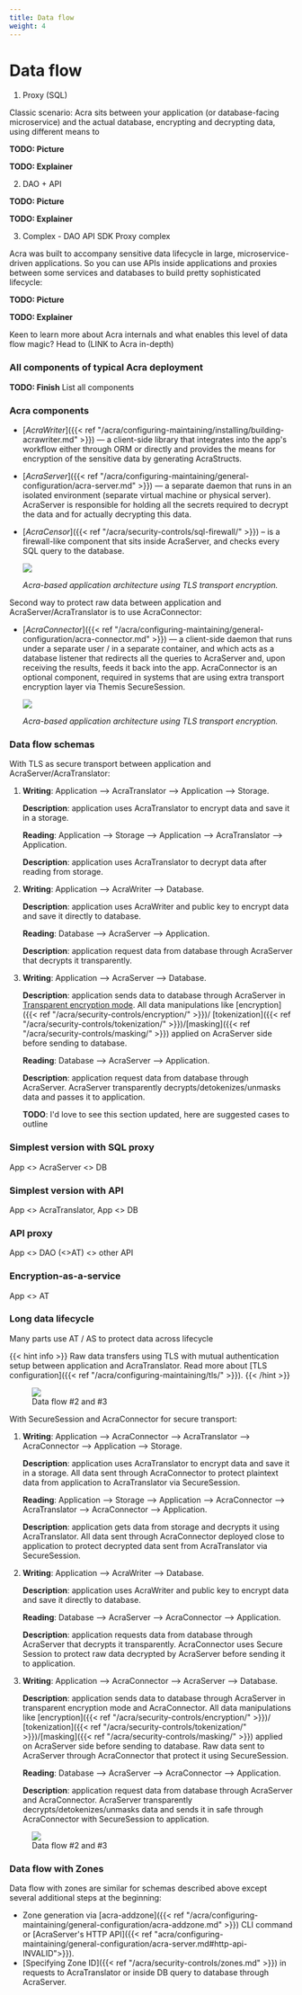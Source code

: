 ```yaml
---
title: Data flow
weight: 4
---
```


# Data flow


1. Proxy (SQL)

Classic scenario: Acra sits between your application (or database-facing microservice) and the actual database, encrypting and decrypting data, using different means to 

**TODO: Picture** 

**TODO: Explainer**


2. DAO + API

**TODO: Picture** 

**TODO: Explainer**

3. Complex - DAO API SDK Proxy complex

Acra was built to accompany sensitive data lifecycle in large, microservice-driven applications. So you can use APIs inside applications and proxies between some services and databases to build pretty sophisticated lifecycle: 

**TODO: Picture** 

**TODO: Explainer**

Keen to learn more about Acra internals and what enables this level of data flow magic? Head to (LINK to Acra in-depth)

### All components of typical Acra deployment

**TODO: Finish** List all components 

### Acra components

- [_AcraWriter_]({{< ref "/acra/configuring-maintaining/installing/building-acrawriter.md" >}}) — a client-side library that integrates into the app's workflow either through ORM or directly and provides the means for encryption of the sensitive data by generating AcraStructs.

- [_AcraServer_]({{< ref "/acra/configuring-maintaining/general-configuration/acra-server.md" >}}) — a separate daemon that runs in an isolated environment (separate virtual machine or physical server). AcraServer is responsible for holding all the secrets required to decrypt the data and for actually decrypting this data.

- [_AcraCensor_]({{< ref "/acra/security-controls/sql-firewall/" >}}) – is a firewall-like component that sits inside AcraServer, and checks every SQL query to the database.

  ![](/files/data-flow/acra-archi-tls.png)
  
  _Acra-based application architecture using TLS transport encryption._
  
Second way to protect raw data between application and AcraServer/AcraTranslator is to use AcraConnector:

- [_AcraConnector_]({{< ref "/acra/configuring-maintaining/general-configuration/acra-connector.md" >}}) — a client-side daemon that runs under a separate user / in a separate container, and which acts as a database listener that redirects all the queries to AcraServer and, upon receiving the results, feeds it back into the app. AcraConnector is an optional component, required in systems that are using extra transport encryption layer via Themis SecureSession.

  ![](/files/data-flow/acra-entities.png)    
  
  _Acra-based application architecture using TLS transport encryption._
  
### Data flow schemas

With TLS as secure transport between application and AcraServer/AcraTranslator:
1. **Writing**: Application --> AcraTranslator --> Application --> Storage.

   **Description**: application uses AcraTranslator to encrypt data and save it in a storage. 
  
   **Reading**: Application --> Storage --> Application --> AcraTranslator --> Application.

   **Description**: application uses AcraTranslator to decrypt data after reading from storage.

2. **Writing**: Application --> AcraWriter --> Database.

   **Description**: application uses AcraWriter and public key to encrypt data and save it directly to database.

   **Reading**: Database --> AcraServer --> Application.

   **Description**: application request data from database through AcraServer that decrypts it transparently.
  
3. **Writing**: Application --> AcraServer --> Database.

   **Description**: application sends data to database through AcraServer in [Transparent encryption mode](/acra/configuring-maintaining/general-configuration/acra-server/#transparent-proxy-mode-INVALID).
   All data manipulations like [encryption]({{< ref "/acra/security-controls/encryption/" >}})/
   [tokenization]({{< ref "/acra/security-controls/tokenization/" >}})/[masking]({{< ref "/acra/security-controls/masking/" >}})
   applied on AcraServer side before sending to database. 

   **Reading**: Database --> AcraServer --> Application.

   **Description**: application request data from database through AcraServer. AcraServer transparently
   decrypts/detokenizes/unmasks data and passes it to application.


   **TODO**: I'd love to see this section updated, here are suggested cases to outline

### Simplest version with SQL proxy

App <> AcraServer <> DB

### Simplest version with API 

App <> AcraTranslator, App <> DB

### API proxy 

App <> DAO (<>AT) <> other API

### Encryption-as-a-service

App <> AT

### Long data lifecycle

Many parts use AT / AS to protect data across lifecycle
   
   {{< hint info >}}
   Raw data transfers using TLS with mutual authentication setup between application and AcraTranslator. Read more about
   [TLS configuration]({{< ref "/acra/configuring-maintaining/tls/" >}}).
   {{< /hint >}}

<figure>
  <img src="/files/data-flow/acra-archi-tls-write-flow.png">
  <figcaption>Data flow #2 and #3</figcaption>
</figure>
  
With SecureSession and AcraConnector for secure transport:

1. **Writing**: Application --> AcraConnector --> AcraTranslator --> AcraConnector --> Application --> Storage.

   **Description**: application uses AcraTranslator to encrypt data and save it in a storage. All data sent through
   AcraConnector to protect plaintext data from application to AcraTranslator via SecureSession.

   **Reading**: Application --> Storage --> Application --> AcraConnector --> AcraTranslator --> AcraConnector --> Application.

   **Description**: application gets data from storage and decrypts it using AcraTranslator. All data sent through
   AcraConnector deployed close to application to protect decrypted data sent from AcraTranslator via SecureSession.

2. **Writing**: Application --> AcraWriter --> Database.
   
   **Description**: application uses AcraWriter and public key to encrypt data and save it directly to database.

   **Reading**: Database --> AcraServer --> AcraConnector --> Application.

   **Description**: application requests data from database through AcraServer that decrypts it transparently. 
   AcraConnector uses Secure Session to protect raw data decrypted by AcraServer before sending it to application.

3. **Writing**: Application --> AcraConnector --> AcraServer --> Database.

   **Description**: application sends data to database through AcraServer in transparent encryption mode and AcraConnector.
   All data manipulations like [encryption]({{< ref "/acra/security-controls/encryption/" >}})/
   [tokenization]({{< ref "/acra/security-controls/tokenization/" >}})/[masking]({{< ref "/acra/security-controls/masking/" >}}) 
   applied on AcraServer side before sending to database. Raw data sent to AcraServer through AcraConnector that protect
   it using SecureSession.

   **Reading**: Database --> AcraServer --> AcraConnector --> Application.

   **Description**: application request data from database through AcraServer and AcraConnector. AcraServer transparently
   decrypts/detokenizes/unmasks data and sends it in safe through AcraConnector with SecureSession to application.

<figure>
  <img src="/files/data-flow/acra-entities-with-extra-writer.png">
  <figcaption>Data flow #2 and #3</figcaption>
</figure>


### Data flow with Zones

Data flow with zones are similar for schemas described above except several additional steps at the beginning:
* Zone generation via [acra-addzone]({{< ref "/acra/configuring-maintaining/general-configuration/acra-addzone.md" >}}) CLI command or [AcraServer's HTTP API]({{< ref "acra/configuring-maintaining/general-configuration/acra-server.md#http-api-INVALID">}}).
* [Specifying Zone ID]({{< ref "/acra/security-controls/zones.md" >}}) in requests to AcraTranslator or inside DB query to database through AcraServer. 
